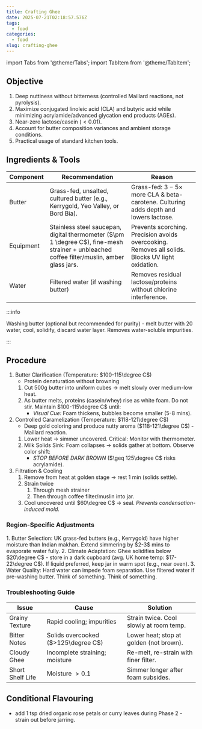 ```yaml
---
title: Crafting Ghee
date: 2025-07-21T02:18:57.576Z
tags:
  - food
categories:
  - food
slug: crafting-ghee
---
```


import Tabs from '@theme/Tabs';
import TabItem from '@theme/TabItem';

## Objective

1. Deep nuttiness without bitterness (controlled Maillard reactions, not pyrolysis).
2. Maximize conjugated linoleic acid (CLA) and butyric acid while minimizing acrylamide/advanced glycation end products (AGEs).
3. Near-zero lactose/casein ($<0.01%$).
4. Account for butter composition variances and ambient storage conditions.
5. Practical usage of standard kitchen tools.

## Ingredients & Tools

| Component | Recommendation                                                                                                                             | Reason                                                                                           |
| --------- | ------------------------------------------------------------------------------------------------------------------------------------------ | ------------------------------------------------------------------------------------------------ |
| Butter    | Grass-fed, unsalted, cultured butter (e.g., Kerrygold, Yeo Valley, or Bord Bia).                                                           | Grass-fed: $3-5\times$ more CLA & beta-carotene. Culturing adds depth and lowers lactose.        |
| Equipment | Stainless steel saucepan, digital thermometer ($\pm 1 \degree C$), fine-mesh strainer + unbleached coffee filter/muslin, amber glass jars. | Prevents scorching. Precision avoids overcooking. Removes all solids. Blocks UV light oxidation. |
| Water     | Filtered water (if washing butter)                                                                                                         | Removes residual lactose/proteins without chlorine interference.                                 |

:::info

Washing butter (optional but recommended for purity) - melt butter with $20%$ water, cool, solidify, discard water layer. Removes water-soluble impurities.

:::

## Procedure

1. Butter Clarification (Temperature: $100-115\degree C$)
   - Protein denaturation without browning
   1. Cut 500g butter into uniform cubes $\rightarrow$ melt slowly over medium-low heat.
   2. As butter melts, proteins (casein/whey) rise as white foam. Do not stir. Maintain $100-115\degree C$ until:
      - _Visual Cue:_ Foam thickens, bubbles become smaller (5-8 mins).
2. Controlled Caramelization (Temperature: $118-121\degree C$)
   - Deep gold coloring and produce nutty aroma ($118-121\degree C$) - Maillard reaction.
   1. Lower heat $\rightarrow$ simmer uncovered. Critical: Monitor with thermometer.
   2. Milk Solids Sink: Foam collapses $\rightarrow$ solids gather at bottom. Observe color shift:
      - _STOP BEFORE DARK BROWN_ ($\geq 125\degree C$ risks acrylamide).
3. Filtration & Cooling
   1. Remove from heat at golden stage $\rightarrow$ rest 1 min (solids settle).
   2. Strain twice
      1. Through mesh strainer
      2. Then through coffee filter/muslin into jar.
   3. Cool uncovered until $60\degree C$ $\rightarrow$ seal. _Prevents condensation-induced mold._

### Region-Specific Adjustments

<Tabs groupId="region">
  <TabItem value="uk" label="UK">
      1. Butter Selection: UK grass-fed butters (e.g., Kerrygold) have higher moisture than Indian makhan. Extend simmering by $2-3$ mins to evaporate water fully.
      2. Climate Adaptation: Ghee solidifies below $20\degree C$ - store in a dark cupboard (avg. UK home temp: $17-22\degree C$). If liquid preferred, keep jar in warm spot (e.g., near oven).
      3. Water Quality: Hard water can impede foam separation. Use filtered water if pre-washing butter.
  </TabItem>
  <TabItem value="us" label="US">
      Think of something.
  </TabItem>
   <TabItem value="de" label="DE">
      Think of something.
  </TabItem>
</Tabs>

### Troubleshooting Guide

| Issue            | Cause                               | Solution                                |
| ---------------- | ----------------------------------- | --------------------------------------- |
| Grainy Texture   | Rapid cooling; impurities           | Strain twice. Cool slowly at room temp. |
| Bitter Notes     | Solids overcooked ($>125\degree C$) | Lower heat; stop at golden (not brown). |
| Cloudy Ghee      | Incomplete straining; moisture      | Re-melt, re-strain with finer filter.   |
| Short Shelf Life | Moisture $>0.1%$                    | Simmer longer after foam subsides.      |

## Conditional Flavouring

- add 1 tsp dried organic rose petals or curry leaves during Phase 2 - strain out before jarring.
